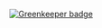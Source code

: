 
[![Greenkeeper badge](https://badges.greenkeeper.io/yakovlevgleb/organic.svg)](https://greenkeeper.io/)
